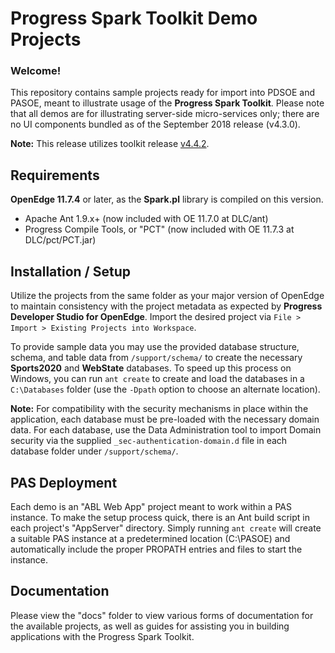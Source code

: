 # Progress Spark Toolkit Demo Projects

### Welcome!

This repository contains sample projects ready for import into PDSOE and PASOE, meant to illustrate usage of the **Progress Spark Toolkit**. Please note that all demos are for illustrating server-side micro-services only; there are no UI components bundled as of the September 2018 release (v4.3.0).

**Note:** This release utilizes toolkit release [v4.4.2](https://github.com/progress/Spark-Toolkit/releases/tag/v4.4.2).


## Requirements

**OpenEdge 11.7.4** or later, as the **Spark.pl** library is compiled on this version.

- Apache Ant 1.9.x+ (now included with OE 11.7.0 at DLC/ant)
- Progress Compile Tools, or "PCT" (now included with OE 11.7.3 at DLC/pct/PCT.jar)

## Installation / Setup

Utilize the projects from the same folder as your major version of OpenEdge to maintain consistency with the project metadata as expected by **Progress Developer Studio for OpenEdge**. Import the desired project via `File > Import > Existing Projects into Workspace`.

To provide sample data you may use the provided database structure, schema, and table data from `/support/schema/` to create the necessary **Sports2020** and **WebState** databases. To speed up this process on Windows, you can run `ant create` to create and load the databases in a `C:\Databases` folder (use the `-Dpath` option to choose an alternate location).

**Note:** For compatibility with the security mechanisms in place within the application, each database must be pre-loaded with the necessary domain data. For each database, use the Data Administration tool to import Domain security via the supplied `_sec-authentication-domain.d` file in each database folder under `/support/schema/`.

## PAS Deployment

Each demo is an "ABL Web App" project meant to work within a PAS instance. To make the setup process quick, there is an Ant build script in each project's "AppServer" directory. Simply running `ant create` will create a suitable PAS instance at a predetermined location (C:\PASOE) and automatically include the proper PROPATH entries and files to start the instance.


## Documentation

Please view the "docs" folder to view various forms of documentation for the available projects, as well as guides for assisting you in building applications with the Progress Spark Toolkit.
